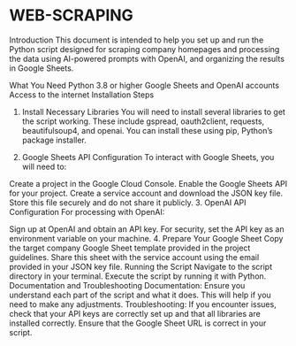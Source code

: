 # WEB-SCRAPING
Introduction
This document is intended to help you set up and run the Python script designed for scraping company homepages and processing the data using AI-powered prompts with OpenAI, and organizing the results in Google Sheets.

What You Need
Python 3.8 or higher
Google Sheets and OpenAI accounts
Access to the internet
Installation Steps
1. Install Necessary Libraries
You will need to install several libraries to get the script working. These include gspread, oauth2client, requests, beautifulsoup4, and openai. You can install these using pip, Python’s package installer.

2. Google Sheets API Configuration
To interact with Google Sheets, you will need to:

Create a project in the Google Cloud Console.
Enable the Google Sheets API for your project.
Create a service account and download the JSON key file. Store this file securely and do not share it publicly.
3. OpenAI API Configuration
For processing with OpenAI:

Sign up at OpenAI and obtain an API key.
For security, set the API key as an environment variable on your machine.
4. Prepare Your Google Sheet
Copy the target company Google Sheet template provided in the project guidelines.
Share this sheet with the service account using the email provided in your JSON key file.
Running the Script
Navigate to the script directory in your terminal.
Execute the script by running it with Python.
Documentation and Troubleshooting
Documentation: Ensure you understand each part of the script and what it does. This will help if you need to make any adjustments.
Troubleshooting: If you encounter issues, check that your API keys are correctly set up and that all libraries are installed correctly. Ensure that the Google Sheet URL is correct in your script.

